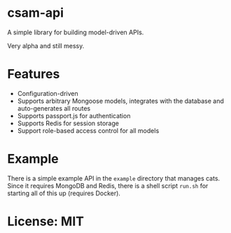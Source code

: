csam-api
==========

A simple library for building model-driven APIs.

Very alpha and still messy.

# Features

* Configuration-driven
* Supports arbitrary Mongoose models, integrates with the database and auto-generates all routes
* Supports passport.js for authentication
* Supports Redis for session storage
* Support role-based access control for all models

# Example

There is a simple example API in the `example` directory that manages cats. Since it requires MongoDB and Redis, there is a shell script `run.sh` for starting all of this up (requires Docker).

# License: MIT

